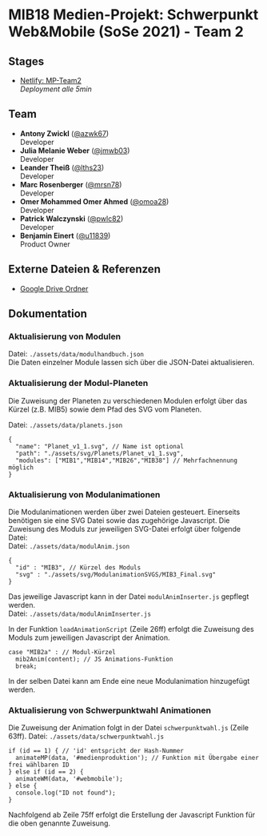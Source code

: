 # MIB18 Medien-Projekt: Schwerpunkt Web&Mobile (SoSe 2021) - Team 2

## Stages
- [Netlify: MP-Team2](https://mpteam2.netlify.app/)  
  *Deployment alle 5min*

## Team
- **Antony Zwickl** ([@azwk67](https://git.thm.de/azwk67))   
  Developer
- **Julia Melanie Weber** ([@jmwb03](https://git.thm.de/jmwb03))  
  Developer
- **Leander Theiß** ([@lths23](https://git.thm.de/lths23))  
  Developer
- **Marc Rosenberger** ([@mrsn78](https://git.thm.de/mrsn78))  
  Developer
- **Omer Mohammed Omer Ahmed** ([@omoa28](https://git.thm.de/omoa28))  
  Developer
- **Patrick Walczynski** ([@pwlc82](https://git.thm.de/pwlc82))  
  Developer
- **Benjamin Einert** ([@u11839](https://git.thm.de/u11839))  
  Product Owner

## Externe Dateien & Referenzen
- [Google Drive Ordner](https://drive.google.com/drive/folders/19W8PwGEv4_02BczPSCY18Ag7Ha4xm0PS)


## Dokumentation

### Aktualisierung von Modulen
Datei: `./assets/data/modulhandbuch.json`  
Die Daten einzelner Module lassen sich über die JSON-Datei aktualisieren. 

### Aktualisierung der Modul-Planeten
Die Zuweisung der Planeten zu verschiedenen Modulen erfolgt über das Kürzel (z.B. MIB5) sowie dem Pfad des SVG vom Planeten.  

Datei: `./assets/data/planets.json`
```
{
  "name": "Planet_v1_1.svg", // Name ist optional
  "path": "./assets/svg/Planets/Planet_v1_1.svg",
  "modules": ["MIB1","MIB14","MIB26","MIB38"] // Mehrfachnennung möglich
}
```

### Aktualisierung von Modulanimationen
Die Modulanimationen werden über zwei Dateien gesteuert. Einerseits benötigen sie eine SVG Datei sowie das zugehörige Javascript.
Die Zuweisung des Moduls zur jeweiligen SVG-Datei erfolgt über folgende Datei:  
Datei: `./assets/data/modulAnim.json`  
```
{
  "id" : "MIB3", // Kürzel des Moduls
  "svg" : "./assets/svg/ModulanimationSVGS/MIB3_Final.svg"
}
```

Das jeweilige Javascript kann in der Datei `modulAnimInserter.js` gepflegt werden.  
Datei: `./assets/data/modulAnimInserter.js` 

In der Funktion `loadAnimationScript` (Zeile 26ff) erfolgt die Zuweisung des Moduls zum jeweiligen Javascript der Animation.
```
case "MIB2a" : // Modul-Kürzel
  mib2Anim(content); // JS Animations-Funktion
  break;
```

In der selben Datei kann am Ende eine neue Modulanimation hinzugefügt werden.

### Aktualisierung von Schwerpunktwahl Animationen
Die Zuweisung der Animation folgt in der Datei `schwerpunktwahl.js` (Zeile 63ff).
Datei: `./assets/data/schwerpunktwahl.js` 

```
if (id == 1) { // 'id' entspricht der Hash-Nummer
  animateMP(data, '#medienproduktion'); // Funktion mit Übergabe einer frei wählbaren ID
} else if (id == 2) {
  animateWM(data, '#webmobile');
} else {
  console.log("ID not found");
}
```

Nachfolgend ab Zeile 75ff erfolgt die Erstellung der Javascript Funktion für die oben genannte Zuweisung.
